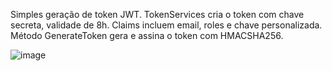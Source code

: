 Simples geração de token JWT. TokenServices cria o token com chave secreta, validade de 8h. Claims incluem email, roles e chave personalizada. Método GenerateToken gera e assina o token com HMACSHA256.

![image](https://github.com/user-attachments/assets/2f606539-4271-4ea5-a9b1-52e9391ae271)
